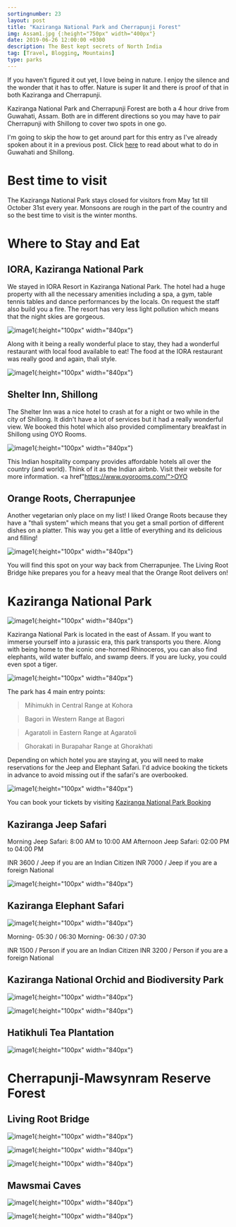 ```yaml
---
sortingnumber: 23
layout: post
title: "Kaziranga National Park and Cherrapunji Forest"
img: Assam1.jpg {:height="750px" width="400px"}
date: 2019-06-26 12:00:00 +0300
description: The Best kept secrets of North India
tag: [Travel, Blogging, Mountains]
type: parks
---
```


If you haven't figured it out yet, I love being in nature. I enjoy the silence and the wonder that it has to offer. Nature is super lit and there is proof of that in both Kaziranga and Cherrapunji.

Kaziranga National Park and Cherrapunji Forest are both a 4 hour drive from Guwahati, Assam. Both are in different directions so you may have to pair Cherrapunji with Shillong to cover two spots in one go.

I'm going to skip the how to get around part for this entry as I've already spoken about it in a previous post. Click <a href="https://theduckingtraveller.com/assam/">here</a> to read about what to do in Guwahati and Shillong.

# Best time to visit

The Kaziranga National Park stays closed for visitors from May 1st till October 31st every year. Monsoons are rough in the part of the country and so the best time to visit is the winter months.

# Where to Stay and Eat

## IORA, Kaziranga National Park

We stayed in IORA Resort in Kaziranga National Park. The hotel had a huge property with all the necessary amenities including a spa, a gym, table tennis tables and dance performances by the locals. On request the staff also build you a fire. The resort has very less light pollution which means that the night skies are gorgeous.

![image1]({{site.baseurl}}/assets/img/Assam/i27.jpg){:height="100px" width="840px"}

Along with it being a really wonderful place to stay, they had a wonderful restaurant with local food available to eat! The food at the IORA restaurant was really good and again, thali style.

![image1]({{site.baseurl}}/assets/img/Assam/f2.jpg){:height="100px" width="840px"}

## Shelter Inn, Shillong

The Shelter Inn was a nice hotel to crash at for a night or two while in the city of Shillong. It didn't have a lot of services but it had a really wonderful view. We booked this hotel which also provided complimentary breakfast in Shillong using OYO Rooms.

![image1]({{site.baseurl}}/assets/img/Assam/i3.jpg){:height="100px" width="840px"}

This Indian hospitality company provides affordable hotels all over the country (and world). Think of it as the Indian airbnb. Visit their website for more information. <a href"https://www.oyorooms.com/">OYO</a>

## Orange Roots, Cherrapunjee

Another vegetarian only place on my list! I liked Orange Roots because they have a "thali system" which means that you get a small portion of different dishes on a platter. This way you get a little of everything and its delicious and filling!

![image1]({{site.baseurl}}/assets/img/Assam/f3.jpg){:height="100px" width="840px"}

You will find this spot on your way back from Cherrapunjee. The Living Root Bridge hike prepares you for a heavy meal that the Orange Root delivers on!

# Kaziranga National Park

![image1]({{site.baseurl}}/assets/img/Assam/i14.jpg){:height="100px" width="840px"}


Kaziranga National Park is located in the east of Assam. If you want to immerse yourself into a jurassic era, this park transports you there. Along with being home to the iconic one-horned Rhinoceros, you can also find elephants, wild water buffalo, and swamp deers. If you are lucky, you could even spot a tiger.

![image1]({{site.baseurl}}/assets/img/Assam/i12.jpg){:height="100px" width="840px"}

The park has 4 main entry points:
> Mihimukh in Central Range at Kohora

> Bagori in Western Range at Bagori

> Agaratoli in Eastern Range at Agaratoli

> Ghorakati in Burapahar Range at Ghorakhati

Depending on which hotel you are staying at, you will need to make reservations for the Jeep and Elephant Safari. I'd advice booking the tickets in advance to avoid missing out if the safari's are overbooked.

![image1]({{site.baseurl}}/assets/img/Assam/z.jpg){:height="100px" width="840px"}

You can book your tickets by visiting <a href="http://www.kaziranganationalpark-india.com/online-kaziranga-safari-booking.html">Kaziranga National Park Booking</a>

## Kaziranga Jeep Safari


Morning Jeep Safari: 8:00 AM to 10:00 AM
Afternoon Jeep Safari: 02:00 PM to 04:00 PM

INR 3600 / Jeep if you are an Indian Citizen
INR 7000 / Jeep if you are a foreign National

![image1]({{site.baseurl}}/assets/img/Assam/i13.jpg){:height="100px" width="840px"}



## Kaziranga Elephant Safari

![image1]({{site.baseurl}}/assets/img/Assam/a.jpg){:height="100px" width="840px"}


Morning- 05:30 / 06:30
Morning- 06:30 / 07:30

INR 1500 / Person if you are an Indian Citizen
INR 3200 / Person if you are a foreign National

## Kaziranga National Orchid and Biodiversity Park

![image1]({{site.baseurl}}/assets/img/Assam/i17.jpg){:height="100px" width="840px"}

![image1]({{site.baseurl}}/assets/img/Assam/i18.jpg){:height="100px" width="840px"}


## Hatikhuli Tea Plantation

![image1]({{site.baseurl}}/assets/img/Assam/i16.jpg){:height="100px" width="840px"}


# Cherrapunji-Mawsynram Reserve Forest

## Living Root Bridge

![image1]({{site.baseurl}}/assets/img/Assam/i9.jpg){:height="100px" width="840px"}

![image1]({{site.baseurl}}/assets/img/Assam/b.jpg){:height="100px" width="840px"}

![image1]({{site.baseurl}}/assets/img/Assam/i11.jpg){:height="100px" width="840px"}



## Mawsmai Caves

![image1]({{site.baseurl}}/assets/img/Assam/i8.jpg){:height="100px" width="840px"}


![image1]({{site.baseurl}}/assets/img/Assam/i7.jpg){:height="100px" width="840px"}
